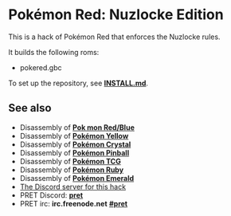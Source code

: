 # Pokémon Red: Nuzlocke Edition

This is a hack of Pokémon Red that enforces the Nuzlocke rules.

It builds the following roms:

* pokered.gbc

To set up the repository, see [**INSTALL.md**](INSTALL.md).


## See also

* Disassembly of [**Pok  mon Red/Blue**][pokered]
* Disassembly of [**Pokémon Yellow**][pokeyellow]
* Disassembly of [**Pokémon Crystal**][pokecrystal]
* Disassembly of [**Pokémon Pinball**][pokepinball]
* Disassembly of [**Pokémon TCG**][poketcg]
* Disassembly of [**Pokémon Ruby**][pokeruby]
* Disassembly of [**Pokémon Emerald**][pokeemerald]
* [The Discord server for this hack][MyDiscord]
* PRET Discord: [**pret**][Discord]
* PRET irc: **irc.freenode.net** [**#pret**][irc]

[pokered]: https://github.com/pret/pokered
[pokeyellow]: https://github.com/pret/pokeyellow
[pokecrystal]: https://github.com/pret/pokecrystal
[pokepinball]: https://github.com/pret/pokepinball
[poketcg]: https://github.com/pret/poketcg
[pokeruby]: https://github.com/pret/pokeruby
[pokeemerald]: https://github.com/pret/pokeemerald
[MyDiscord]: https://discord.gg/Jm3yuvu
[Discord]: https://discord.gg/cJxDDVP
[irc]: https://kiwiirc.com/client/irc.freenode.net/?#pret
